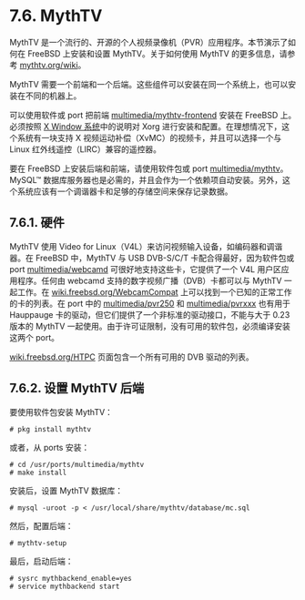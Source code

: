 # 7.6. MythTV

MythTV 是一个流行的、开源的个人视频录像机（PVR）应用程序。本节演示了如何在 FreeBSD 上安装和设置 MythTV。关于如何使用 MythTV 的更多信息，请参考 [mythtv.org/wiki](http://www.mythtv.org/wiki/)。

MythTV 需要一个前端和一个后端。这些组件可以安装在同一个系统上，也可以安装在不同的机器上。

可以使用软件或 port 把前端 [multimedia/mythtv-frontend](https://cgit.freebsd.org/ports/tree/multimedia/mythtv-frontend/pkg-descr) 安装在 FreeBSD 上。必须按照 [X Window 系统](https://docs.freebsd.org/en/books/handbook/x11/index.html#x11)中的说明对 Xorg  进行安装和配置。在理想情况下，这个系统有一块支持 X 视频运动补偿（XvMC）的视频卡，并且可以选择一个与 Linux 红外线遥控（LIRC）兼容的遥控器。

要在 FreeBSD 上安装后端和前端，请使用软件包或 port [multimedia/mythtv](https://cgit.freebsd.org/ports/tree/multimedia/mythtv/pkg-descr)。MySQL™ 数据库服务器也是必需的，并且会作为一个依赖项自动安装。另外，这个系统应该有一个调谐器卡和足够的存储空间来保存记录数据。

## 7.6.1. 硬件

MythTV 使用 Video for Linux（V4L）来访问视频输入设备，如编码器和调谐器。在 FreeBSD 中，MythTV 与 USB DVB-S/C/T 卡配合得最好，因为软件包或 port [multimedia/webcamd](https://cgit.freebsd.org/ports/tree/multimedia/webcamd/pkg-descr) 可很好地支持这些卡，它提供了一个 V4L 用户区应用程序。任何由 webcamd 支持的数字视频广播（DVB）卡都可以与 MythTV 一起工作。在 [wiki.freebsd.org/WebcamCompat](https://wiki.freebsd.org/WebcamCompat) 上可以找到一个已知的正常工作的卡的列表。在 port 中的 [multimedia/pvr250](https://cgit.freebsd.org/ports/tree/multimedia/pvr250/pkg-descr) 和 [ multimedia/pvrxxx](https://cgit.freebsd.org/ports/tree/multimedia/pvrxxx/pkg-descr) 也有用于 Hauppauge 卡的驱动，但它们提供了一个非标准的驱动接口，不能与大于 0.23 版本的 MythTV 一起使用。由于许可证限制，没有可用的软件包，必须编译安装这两个 port。

[wiki.freebsd.org/HTPC](https://wiki.freebsd.org/HTPC) 页面包含一个所有可用的 DVB 驱动的列表。

## 7.6.2. 设置 MythTV 后端

要使用软件包安装 MythTV：

```
# pkg install mythtv
```

或者，从 ports 安装：

```
# cd /usr/ports/multimedia/mythtv
# make install
```

安装后，设置 MythTV 数据库：

```
# mysql -uroot -p < /usr/local/share/mythtv/database/mc.sql
```

然后，配置后端：

```
# mythtv-setup
```

最后，启动后端：

```
# sysrc mythbackend_enable=yes
# service mythbackend start
```
